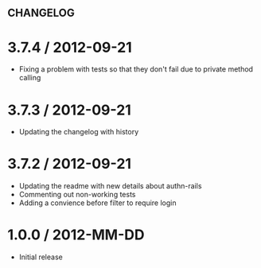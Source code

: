 CHANGELOG
---------

3.7.4 / 2012-09-21
==================

  * Fixing a problem with tests so that they don't fail due to
    private method calling

3.7.3 / 2012-09-21
==================

  * Updating the changelog with history

3.7.2 / 2012-09-21
==================

  * Updating the readme with new details about authn-rails
  * Commenting out non-working tests
  * Adding a convience before filter to require login

1.0.0 / 2012-MM-DD
==================

  * Initial release
